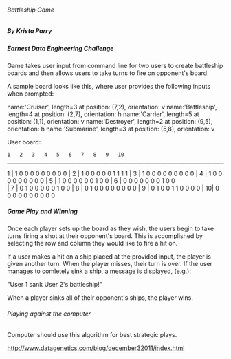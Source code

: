 ######		Battleship Game 	########
##### 		By Krista Parry 	########
##### 	Earnest Data Engineering Challenge #####


Game takes user input from command line for two users to create battleship boards
and then allows users to take turns to fire on opponent's board.


A sample board looks like this, where user provides the following
inputs when prompted:

name:'Cruiser', length=3 at position: (7,2), orientation: v
name:'Battleship', length=4 at position: (2,7), orientation: h
name:'Carrier', length=5 at position: (1,1), orientation: v
name:'Destroyer', length=2 at position: (9,5), orientation: h
name:'Submarine', length=3 at position: (5,8), orientation: v

User board:

	1	2	3	4	5	6	7	8	9	10
	__________________________________________________________________________
1 |	1	0	0	0	0	0	0	0	0	0
  |
2 |	1	0	0	0	0	0	1	1	1	1
  |	
3 |	1	0	0	0	0	0	0	0	0	0
  |
4 |	1	0	0	0	0	0	0	0	0	0
  |	
5 |	1	0	0	0	0	0	0	1	0	0
  |
6 |	0	0	0	0	0	0	0	1	0	0	
  |
7 |	0	1	0	0	0	0	0	1	0	0
  |
8 |	0	1	0	0	0	0	0	0	0	0
  |
9 |	0	1	0	0	1	1	0	0	0	0
  |	
10|	0	0	0	0	0	0	0	0	0	0

##### Game Play and Winning #####

Once each player sets up the board as they wish, the users begin to take turns 
firing a shot at their opponent's board. This is accomplished by selecting the row
and column they would like to fire a hit on.

If a user makes a hit on a ship placed at the provided input, the player is given
another turn. When the player misses, their turn is over. If the user manages to 
comletely sink a ship, a message is displayed, (e.g.):

"User 1 sank User 2's battleship!"

When a player sinks all of their opponent's ships, the player wins.

###### Playing against the computer #######

Computer should use this algorithm for best strategic plays.

http://www.datagenetics.com/blog/december32011/index.html







